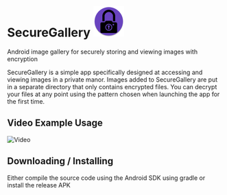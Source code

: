 # SecureGallery ![Icon](app/src/main/res/mipmap-hdpi/app_icon.png) 
Android image gallery for securely storing and viewing images with encryption

SecureGallery is a simple app specifically designed at accessing and viewing images in a private manor. Images added to SecureGallery are put in a separate directory that only contains encrypted files. You can decrypt your files at any point using the pattern chosen when launching the app for the first time.

## Video Example Usage

![Video](example/example_usage.gif)

## Downloading / Installing

Either compile the source code using the Android SDK using gradle or install the release APK
